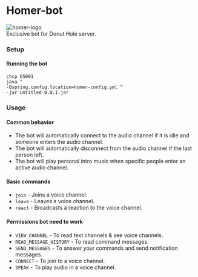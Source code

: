 # Homer-bot

![homer-logo](https://github.com/f89324/homer-discord-bot/blob/develop/resources/homer.png)  
Exclusive bot for Donut Hole server.


### Setup
#### Running the bot
```
chcp 65001
java ^
-Dspring.config.location=homer-config.yml ^
-jar untitled-0.0.1.jar
```

### Usage

#### Common behavior
* The bot will automatically connect to the audio channel if it is idle and someone enters the audio channel.
* The bot will automatically disconnect from the audio channel if the last person left.
* The bot will play personal intro music when specific people enter an active audio channel.

#### Basic commands
* `join` - Joins a voice channel.
* `leave` - Leaves a voice channel.
* `react` - Broadcasts a reaction to the voice channel.

#### Permissions bot need to work
* `VIEW_CHANNEL` - To read text channels & see voice channels.
* `READ_MESSAGE_HISTORY` - To read command messages.
* `SEND_MESSAGES` - To answer your commands and send notification messages.
* `CONNECT` - To join to a voice channel.
* `SPEAK` - To play audio in a voice channel.